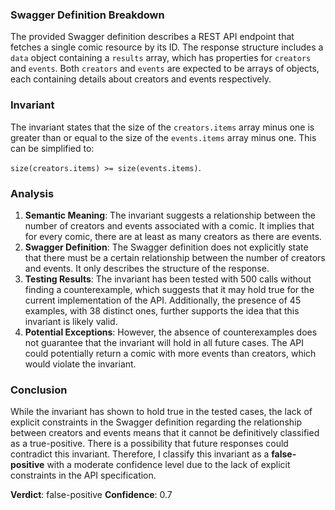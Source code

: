 ### Swagger Definition Breakdown
The provided Swagger definition describes a REST API endpoint that fetches a single comic resource by its ID. The response structure includes a `data` object containing a `results` array, which has properties for `creators` and `events`. Both `creators` and `events` are expected to be arrays of objects, each containing details about creators and events respectively.

### Invariant
The invariant states that the size of the `creators.items` array minus one is greater than or equal to the size of the `events.items` array minus one. This can be simplified to: 

`size(creators.items) >= size(events.items)`.

### Analysis
1. **Semantic Meaning**: The invariant suggests a relationship between the number of creators and events associated with a comic. It implies that for every comic, there are at least as many creators as there are events.
2. **Swagger Definition**: The Swagger definition does not explicitly state that there must be a certain relationship between the number of creators and events. It only describes the structure of the response.
3. **Testing Results**: The invariant has been tested with 500 calls without finding a counterexample, which suggests that it may hold true for the current implementation of the API. Additionally, the presence of 45 examples, with 38 distinct ones, further supports the idea that this invariant is likely valid.
4. **Potential Exceptions**: However, the absence of counterexamples does not guarantee that the invariant will hold in all future cases. The API could potentially return a comic with more events than creators, which would violate the invariant.

### Conclusion
While the invariant has shown to hold true in the tested cases, the lack of explicit constraints in the Swagger definition regarding the relationship between creators and events means that it cannot be definitively classified as a true-positive. There is a possibility that future responses could contradict this invariant. Therefore, I classify this invariant as a **false-positive** with a moderate confidence level due to the lack of explicit constraints in the API specification. 

**Verdict**: false-positive
**Confidence**: 0.7
